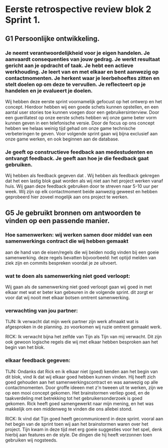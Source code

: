 # Eerste retrospective review blok 2 Sprint 1.

## G1  Persoonlijke ontwikkeling.

### Je neemt verantwoordelijkheid voor je eigen handelen. Je aanvaardt consequenties van jouw gedrag. Je werkt resultaat gericht aan je opdracht of taak. Je hebt een actieve werkhouding. Je leert van en met elkaar en bent aanwezig op contactmomenten. Je herkent waar je leerbehoeftes zitten en stelt doelen op om deze te vervullen. Je reflecteert op je handelen en je evalueert je doelen.
Wij hebben deze eerste sprint voornamelijk gefocust op het ontwerp en het concept. Hierdoor hebben wij een goede schets kunnen opstellen, en een aantal user stories toe kunnen voegen door een gebruikersinterview. Door een guerillatest op onze eerste schets hebben wij onze game beter vorm kunnen geven in een telefonische versie. Door de focus op ons concept hebben we helaas weinig tijd gehad om onze game technische verbeteringen te geven. Voor volgende sprint gaan wij bijna exclusief aan onze game werken, en ook beginnen aan de database. 

### Je geeft op constructieve feedback aan medestudenten en ontvangt feedback. Je geeft aan hoe je die feedback gaat gebruiken.
Wij hebben als feedback gegeven dat . Wij hebben als feedback gekregen dat het een lastig blok gaat worden als wij niet aan het project werken vanaf huis. Wij gaan deze feedback gebruiken door te streven naar 5-10 uur per week. Wij zijn op elk contactmoment beide aanwezig geweest en hebben geprobeerd hier zoveel mogelijk aan ons project te werken.  

## G5  Je gebruikt bronnen om antwoorden te vinden op een passende manier. 

### Hoe samenwerken: wij werken samen door middel van een samenwerkings contract die wij hebben gemaakt
 aan de hand van de eisen/regels die wij beiden nodig vinden bij een goeie samenwerking. deze regels bevatten bijvoorbeeld: het optijd melden van ziek zijn en commits bespreken voordat je ze uitvoert.

### wat te doen als samenwerking niet goed verloopt:
Wij gaan als de samenwerking niet goed verloopt gaan wij goed in met elkaar met wat er beter kan gebeuren in de volgende sprint. dit zorgt er voor dat wij nooit met elkaar botsen omtrent samenwerking.

### verwachting van jou partner:
TIJN: Ik verwacht dat mijn werk partner zijn werk afmaakt wat is afgesproken in de planning. zo voorkomen wij ruzie omtrent gemaakt werk.

RICK: Ik verwacht bijna het zelfde van Tijn als Tijn van mij verwacht. Dit zijn ook gewoon logische regels die wij met elkaar hebben besproken aan het begin van het blok.

### elkaar feedback gegeven:
TIJN: Ondanks dat Rick en ik elkaar niet (goed) kenden aan het begin van dit blok, vind ik dat wij elkaar goed hebben kunnen vinden. Hij heeft zich goed gehouden aan het samenwerkingscontract en was aanwezig op alle contactmomenten. Door groffe ideeen met z'n tweeen uit te werken, zijn we op een mooi concept gekomen. Het brainstormen verliep goed, en de taakverdeling met betrekking tot het gebruikersonderzoek is goed gekomen. Rick heeft goed samengewerkt naar mijn mening, en het was makkelijk om een middenweg te vinden die ons allebei stond.

RICK: Ik vind dat Tijn goed heeft gecommuniceerd in deze sprint. vooral aan het begin van de sprint toen wij aan het brainstormen waren over het project. Tijn kwam in deze tijd met erg goeie suggesties voor het spel, denk hierbij aan features en de style. De dingen die hij heeft verzonnen toen gebruiken wij nogsteeds.